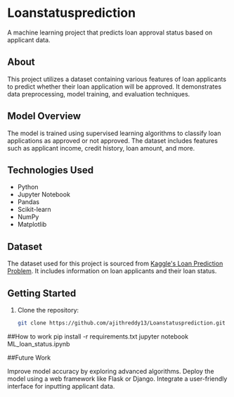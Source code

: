 # Loanstatusprediction

A machine learning project that predicts loan approval status based on applicant data.

##  About

This project utilizes a dataset containing various features of loan applicants to predict whether their loan application will be approved. It demonstrates data preprocessing, model training, and evaluation techniques.

##  Model Overview

The model is trained using supervised learning algorithms to classify loan applications as approved or not approved. The dataset includes features such as applicant income, credit history, loan amount, and more.

##  Technologies Used

- Python
- Jupyter Notebook
- Pandas
- Scikit-learn
- NumPy
- Matplotlib

##  Dataset
The dataset used for this project is sourced from [Kaggle's Loan Prediction Problem](https://www.kaggle.com/datasets/altruistdelhite04/loan-prediction-problem-dataset). It includes information on loan applicants and their loan status.

##  Getting Started

1. Clone the repository:
   ```bash
   git clone https://github.com/ajithreddy13/Loanstatusprediction.git

##How to work
pip install -r requirements.txt
jupyter notebook ML_loan_status.ipynb
 
##Future Work

Improve model accuracy by exploring advanced algorithms.
Deploy the model using a web framework like Flask or Django.
Integrate a user-friendly interface for inputting applicant data.

